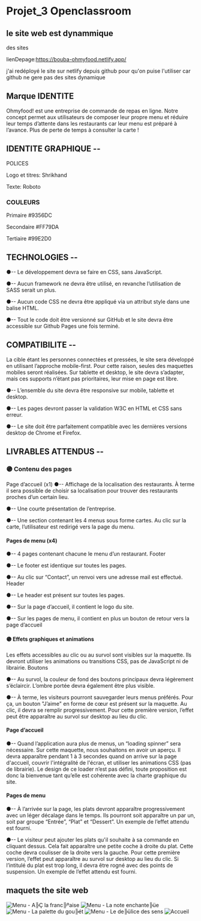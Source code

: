 # Projet_3 Openclassroom
## le site web est dynammique
des sites

lienDepage:https://bouba-ohmyfood.netlify.app/

j'ai redéployé le site sur netlify depuis github pour qu'on puise l'utiliser car github ne gere pas des sites dynamique

## Marque IDENTITE
Ohmyfood! est une entreprise de commande de repas en ligne. Notre concept permet aux utilisateurs de composer leur propre menu et réduire leur temps d’attente dans les restaurants car leur menu est préparé à l’avance. Plus de perte de temps à consulter la carte !

## IDENTITE GRAPHIQUE --
POLICES

Logo et titres: Shrikhand

Texte: Roboto

### COULEURS
Primaire #9356DC

Secondaire #FF79DA

Tertiaire #99E2D0

## TECHNOLOGIES --
●-- Le développement devra se faire en CSS, sans JavaScript.

●-- Aucun framework ne devra être utilisé, en revanche l’utilisation de SASS serait un plus.

●-- Aucun code CSS ne devra être appliqué via un attribut style dans une balise HTML.

●-- Tout le code doit être versionné sur GitHub et le site devra être accessible sur Github Pages une fois terminé.

## COMPATIBILITE --
La cible étant les personnes connectées et pressées, le site sera développé en utilisant l’approche mobile-first. Pour cette raison, seules des maquettes mobiles seront réalisées. Sur tablette et desktop, le site devra s’adapter, mais ces supports n’étant pas prioritaires, leur mise en page est libre.

●-- L’ensemble du site devra être responsive sur mobile, tablette et desktop.

●-- Les pages devront passer la validation W3C en HTML et CSS sans erreur.

●-- Le site doit être parfaitement compatible avec les dernières versions desktop de Chrome et Firefox.

## LIVRABLES ATTENDUS --
### 🟣 Contenu des pages
Page d’accueil (x1)
●-- Affichage de la localisation des restaurants. À terme il sera possible de choisir sa localisation pour trouver des restaurants proches d’un certain lieu.

●-- Une courte présentation de l’entreprise.

●-- Une section contenant les 4 menus sous forme cartes. Au clic sur la carte, l’utilisateur est redirigé vers la page du menu.

#### Pages de menu (x4)
●-- 4 pages contenant chacune le menu d’un restaurant. Footer

●-- Le footer est identique sur toutes les pages.

●-- Au clic sur “Contact”, un renvoi vers une adresse mail est effectué. Header

●-- Le header est présent sur toutes les pages.

●-- Sur la page d’accueil, il contient le logo du site.

●-- Sur les pages de menu, il contient en plus un bouton de retour vers la page d’accueil

#### 🟣 Effets graphiques et animations
Les effets accessibles au clic ou au survol sont visibles sur la maquette. Ils devront utiliser les animations ou transitions CSS, pas de JavaScript ni de librairie. Boutons

●-- Au survol, la couleur de fond des boutons principaux devra légèrement s’éclaircir. L’ombre portée devra également être plus visible.

●-- À terme, les visiteurs pourront sauvegarder leurs menus préférés. Pour ça, un bouton "J’aime" en forme de cœur est présent sur la maquette. Au clic, il devra se remplir progressivement. Pour cette première version, l’effet peut être apparaître au survol sur desktop au lieu du clic.

#### Page d’accueil
●-- Quand l’application aura plus de menus, un “loading spinner” sera nécessaire. Sur cette maquette, nous souhaitons en avoir un aperçu. Il devra apparaître pendant 1 à 3 secondes quand on arrive sur la page d'accueil, couvrir l'intégralité de l'écran, et utiliser les animations CSS (pas de librairie). Le design de ce loader n’est pas défini, toute proposition est donc la bienvenue tant qu’elle est cohérente avec la charte graphique du site.

#### Pages de menu
●-- À l’arrivée sur la page, les plats devront apparaître progressivement avec un léger décalage dans le temps. Ils pourront soit apparaître un par un, soit par groupe “Entrée”, “Plat” et “Dessert”. Un exemple de l’effet attendu est fourni.

●-- Le visiteur peut ajouter les plats qu'il souhaite à sa commande en cliquant dessus. Cela fait apparaître une petite coche à droite du plat. Cette coche devra coulisser de la droite vers la gauche. Pour cette première version, l’effet peut apparaître au survol sur desktop au lieu du clic. Si l’intitulé du plat est trop long, il devra être rogné avec des points de suspension. Un exemple de l’effet attendu est fourni.

## maquets the site web
![Menu - A╠Ç la franc╠ºaise](https://user-images.githubusercontent.com/86020548/168460630-b6ddbd3b-76a1-48cd-8011-0911b9f28fad.png)
![Menu - La note enchante╠üe](https://user-images.githubusercontent.com/86020548/168460632-07c9ca13-7d7e-4447-a37c-2b77aaa63306.png)
![Menu - La palette du gou╠ét](https://user-images.githubusercontent.com/86020548/168460633-5769d1ff-75ad-4f38-8a69-74a7d094926d.png)
![Menu - Le de╠ülice des sens](https://user-images.githubusercontent.com/86020548/168460634-5adcc85c-c057-43d5-ada6-d61c37fbab93.png)
![Accueil](https://user-images.githubusercontent.com/86020548/168460636-d01978a9-f5c7-43be-81aa-e90f94daa2aa.png)


